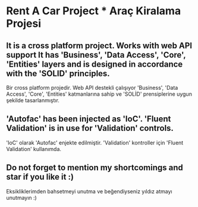 # Rent A Car Project * Araç Kiralama Projesi

It is a cross platform project.
Works with web API support
It has 'Business', 'Data Access', 'Core', 'Entities' layers and is designed in accordance with the 'SOLID' principles.
---------------------------
Bir cross platform projedir.
Web API destekli çalışıyor
'Business', 'Data Access', 'Core', 'Entities' katmanlarına sahip ve 'SOLİD' prensiplerine uygun şekilde tasarlanmıştır.


'Autofac' has been injected as 'IoC'.
'Fluent Validation' is in use for 'Validation' controls.
---------------------------
'IoC' olarak 'Autofac' enjekte edilmiştir. 
'Validation' kontroller için 'Fluent Validation' kullanımda.


Do not forget to mention my shortcomings and star if you like it :)
---------------------------
Eksikliklerimden bahsetmeyi unutma ve beğendiyseniz yıldız atmayı unutmayın :)
